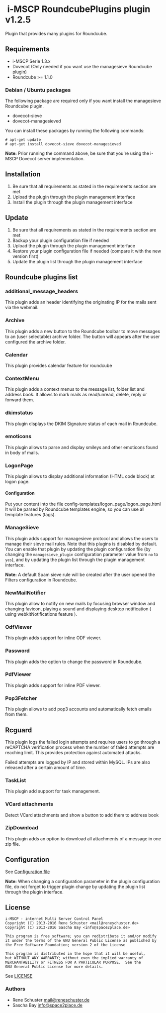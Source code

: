 #  i-MSCP RoundcubePlugins plugin v1.2.5

Plugin that provides many plugins for Roundcube.

## Requirements

* i-MSCP Serie 1.3.x
* Dovecot (Only needed if you want use the managesieve Roundcube plugin)
* Roundcube >= 1.1.0

### Debian / Ubuntu packages

The following package are required only if you want install the managesieve Roundcube plugin.

* dovecot-sieve
* dovecot-managesieved

You can install these packages by running the following commands:

```
# apt-get update
# apt-get install dovecot-sieve dovecot-managesieved
```

**Note:** Prior running the command above, be sure that you're using the i-MSCP Dovecot server implementation.

## Installation

1. Be sure that all requirements as stated in the requirements section are met
2. Upload the plugin through the plugin management interface
3. Install the plugin through the plugin management interface

## Update

1. Be sure that all requirements as stated in the requirements section are met
2. Backup your plugin configuration file if needed
3. Upload the plugin through the plugin management interface
4. Restore your plugin configuration file if needed (compare it with the new version first)
5. Update the plugin list through the plugin management interface

## Roundcube plugins list

### additional_message_headers

This plugin adds an header identifying the originating IP for the mails sent via the webmail.

### Archive

This plugin adds a new button to the Roundcube toolbar to move messages to an (user selectable) archive folder. The
button will appears after the user configured the archive folder.

### Calendar

This plugin provides calendar feature for roundcube

### ContextMenu

This plugin adds a context menus to the message list, folder list and address book. It allows to mark mails as
read/unread, delete, reply or forward them.

### dkimstatus

This plugin displays the DKIM Signature status of each mail in Roundcube.

### emoticons

This plugin allows to parse and display smileys and other emoticons found in body of mails.

### LogonPage

This plugin allows to display additional information (HTML code block) at logon page.

#### Configuration

Put your content into the file config-templates/logon_page/logon_page.html It will be parsed by Roundcube templates
engine, so you can use all template features (tags).

### ManageSieve

This plugin adds support for managesieve protocol and allows the users to manage their sieve mail rules. Note that this
plugins is disabled by default. You can enable that plugin by updating the plugin configuration file (by changing the
`managesieve_plugin` configuration parameter value from `no` to `yes`), and by updating the plugin list through the
plugin management interface.

**Note:** A default Spam sieve rule will be created after the user opened the Filters configuration in Roundcube.

### NewMailNotifier

This plugin allow to notify on new mails by focusing browser window and changing favicon, playing a sound and displaying
desktop notification ( using webkitNotifications feature ).

### OdfViewer

This plugin adds support for inline ODF viewer.

### Password

This plugin adds the option to change the password in Roundcube.

### PdfViewer

This plugin adds support for inline PDF viewer.

### Pop3Fetcher

This plugin allows to add pop3 accounts and automatically fetch emails from them.

## Rcguard

This plugin logs the failed login attempts and requires users to go through a reCAPTCHA verification process when the
number of failed attempts are reaching limit. This provides protection against automated attacks.

Failed attempts are logged by IP and stored within MySQL. IPs are also released after a certain amount of time.

### TaskList

This plugin add support for task management.

### VCard attachments

Detect VCard attachments and show a button to add them to address book

### ZipDownload

This plugin adds an option to download all attachments of a message in one zip file.

## Configuration

See [Configuration file](../RoundcubePlugins/config.php)

**Note:** When changing a configuration parameter in the plugin configuration file, do not forget to trigger plugin
change by updating the plugin list through the plugin interface.

## License

```
i-MSCP - internet Multi Server Control Panel
Copyright (C) 2013-2016 Rene Schuster <mail@reneschuster.de>
Copyright (C) 2013-2016 Sascha Bay <info@space2place.de>

This program is free software; you can redistribute it and/or modify
it under the terms of the GNU General Public License as published by
the Free Software Foundation; version 2 of the License

This program is distributed in the hope that it will be useful,
but WITHOUT ANY WARRANTY; without even the implied warranty of
MERCHANTABILITY or FITNESS FOR A PARTICULAR PURPOSE.  See the
GNU General Public License for more details.
```

See [LICENSE](LICENSE)

### Authors

* Rene Schuster <mail@reneschuster.de>
* Sascha Bay <info@space2place.de>

